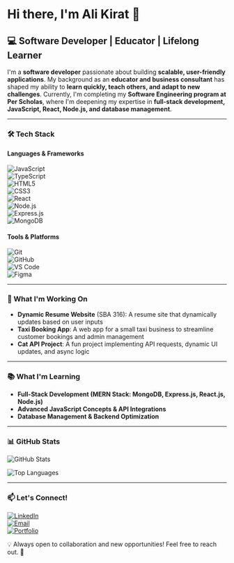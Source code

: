 # Hi there, I'm Ali Kirat 👋

## 💻 Software Developer | Educator | Lifelong Learner

I'm a **software developer** passionate about building **scalable, user-friendly applications**. My background as an **educator and business consultant** has shaped my ability to **learn quickly, teach others, and adapt to new challenges**. Currently, I'm completing my **Software Engineering program at Per Scholas**, where I'm deepening my expertise in **full-stack development, JavaScript, React, Node.js, and database management**.

---

### 🛠️ Tech Stack  

#### **Languages & Frameworks**  
![JavaScript](https://img.shields.io/badge/JavaScript-F7DF1E?style=for-the-badge&logo=javascript&logoColor=black)  
![TypeScript](https://img.shields.io/badge/TypeScript-3178C6?style=for-the-badge&logo=typescript&logoColor=white)  
![HTML5](https://img.shields.io/badge/HTML5-E34F26?style=for-the-badge&logo=html5&logoColor=white)  
![CSS3](https://img.shields.io/badge/CSS3-1572B6?style=for-the-badge&logo=css3&logoColor=white)  
![React](https://img.shields.io/badge/React-61DAFB?style=for-the-badge&logo=react&logoColor=black)  
![Node.js](https://img.shields.io/badge/Node.js-339933?style=for-the-badge&logo=nodedotjs&logoColor=white)  
![Express.js](https://img.shields.io/badge/Express.js-000000?style=for-the-badge&logo=express&logoColor=white)  
![MongoDB](https://img.shields.io/badge/MongoDB-4EA94B?style=for-the-badge&logo=mongodb&logoColor=white)  

#### **Tools & Platforms**  
![Git](https://img.shields.io/badge/Git-F05032?style=for-the-badge&logo=git&logoColor=white)  
![GitHub](https://img.shields.io/badge/GitHub-181717?style=for-the-badge&logo=github&logoColor=white)  
![VS Code](https://img.shields.io/badge/VS%20Code-007ACC?style=for-the-badge&logo=visual-studio-code&logoColor=white)  
![Figma](https://img.shields.io/badge/Figma-F24E1E?style=for-the-badge&logo=figma&logoColor=white)  

---

### 🔭 What I'm Working On  
- **Dynamic Resume Website** (SBA 316): A resume site that dynamically updates based on user inputs  
- **Taxi Booking App**: A web app for a small taxi business to streamline customer bookings and admin management  
- **Cat API Project**: A fun project implementing API requests, dynamic UI updates, and async logic  

---

### 📚 What I'm Learning  
- **Full-Stack Development (MERN Stack: MongoDB, Express.js, React.js, Node.js)**  
- **Advanced JavaScript Concepts & API Integrations**  
- **Database Management & Backend Optimization**  

---

### 📊 GitHub Stats  
![GitHub Stats](https://github-readme-stats.vercel.app/api?username=peripateticlearner&show_icons=true&theme=tokyonight)

![Top Languages](https://github-readme-stats.vercel.app/api/top-langs/?username=peripateticlearner&layout=compact&theme=tokyonight)

---

### 📫 Let's Connect!  
[![LinkedIn](https://img.shields.io/badge/LinkedIn-0077B5?style=for-the-badge&logo=linkedin&logoColor=white)](https://www.linkedin.com/in/ali-kirat/)  
[![Email](https://img.shields.io/badge/Email-D14836?style=for-the-badge&logo=gmail&logoColor=white)](mailto:alikirat.dev@gmail.com)  
[![Portfolio](https://img.shields.io/badge/Portfolio-FF5722?style=for-the-badge&logo=Google-Chrome&logoColor=white)](#coming-soon)

💡 Always open to collaboration and new opportunities! Feel free to reach out. 🚀
